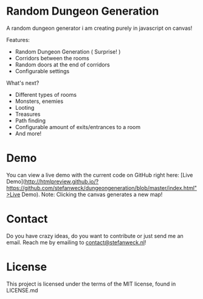 <h1>Random Dungeon Generation</h1>

A random dungeon generator i am creating purely in javascript on canvas! 

Features:
- Random Dungeon Generation ( Surprise! )
- Corridors between the rooms
- Random doors at the end of corridors
- Configurable settings

What's next?

- Different types of rooms
- Monsters, enemies
- Looting
- Treasures
- Path finding
- Configurable amount of exits/entrances to a room
- And more!

<h1>Demo</h1>

You can view a live demo with the current code 
on GitHub right here: [Live Demo](http://htmlpreview.github.io/?https://github.com/stefanweck/dungeongeneration/blob/master/index.html">Live Demo).
Note: Clicking the canvas generates a new map!
 
<h1>Contact</h1>

Do you have crazy ideas, do you want to contribute or just send 
me an email. Reach me by emailing to contact@stefanweck.nl!

<h1>License</h1>
This project is licensed under the terms of the MIT license, 
found in LICENSE.md
